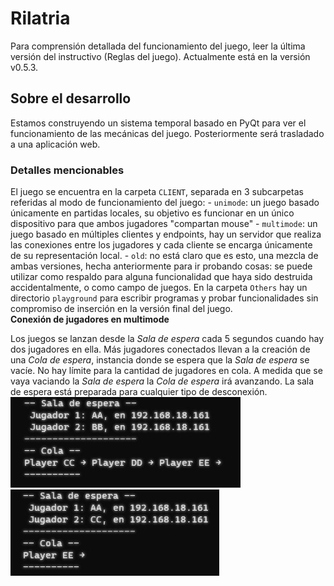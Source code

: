 # Rilatria
Para comprensión detallada del funcionamiento del juego, leer la última versión del instructivo (Reglas del juego). Actualmente está en la versión v0.5.3.

## Sobre el desarrollo
Estamos construyendo un sistema temporal basado en PyQt para ver el funcionamiento de las mecánicas del juego. Posteriormente será trasladado a una aplicación web.

### Detalles mencionables
El juego se encuentra en la carpeta `CLIENT`, separada en 3 subcarpetas referidas al modo de funcionamiento del juego:
    - `unimode`: un juego basado únicamente en partidas locales, su objetivo es funcionar en un único dispositivo para que ambos jugadores "compartan mouse"
    - `multimode`: un juego basado en múltiples clientes y endpoints, hay un servidor que realiza las conexiones entre los jugadores y cada cliente se encarga únicamente de su representación local.
    - `old`: no está claro que es esto, una mezcla de ambas versiones, hecha anteriormente para ir probando cosas: se puede utilizar como respaldo para alguna funcionalidad que haya sido destruida accidentalmente, o como campo de juegos.
En la carpeta `Others` hay un directorio `playground` para escribir programas y probar funcionalidades sin compromiso de inserción en la versión final del juego.
</br>
**Conexión de jugadores en multimode**

Los juegos se lanzan desde la *Sala de espera* cada 5 segundos cuando hay dos jugadores en ella. Más jugadores conectados llevan a la creación de una *Cola de espera*, instancia donde se espera que la *Sala de espera* se vacíe. No hay límite para la cantidad de jugadores en cola. A medida que se vaya vaciando la *Sala de espera* la *Cola de espera* irá avanzando. La sala de espera está preparada para cualquier tipo de desconexión.
![](Others\cola_espera1.jpg "Ejemplo 1")
![](Others\cola_espera2.jpg "Ejemplo 2")

